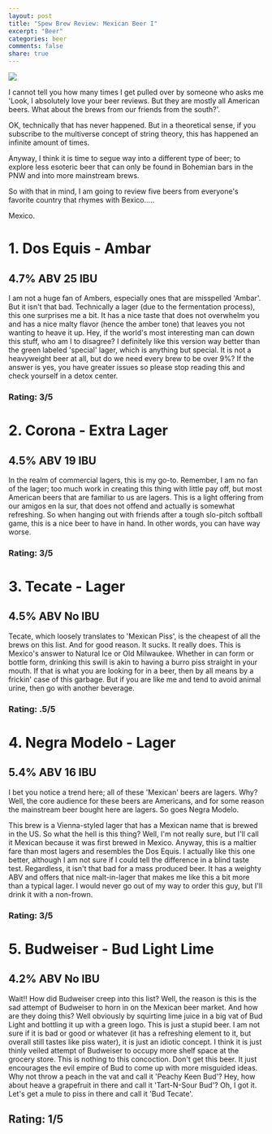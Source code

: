 ```yaml
---
layout: post
title: "Spew Brew Review: Mexican Beer I"
excerpt: "Beer"
categories: beer
comments: false
share: true
---
```


![](http://cjwbeer.com/sites/default/files/beers/BOM_logo-465x346.jpg)

I cannot tell you how many times I get pulled over by someone who asks me 'Look, I absolutely love your beer reviews. But they are mostly all American beers. What about the brews from our friends from the south?'.


OK, technically that has never happened. But in a theoretical sense, if you subscribe to the multiverse concept of string theory, this has happened an infinite amount of times. 

Anyway, I think it is time to segue way into a different type of beer; to explore less esoteric beer that can only be found in Bohemian bars in the PNW and into more mainstream brews.


So with that in mind, I am going to review five beers from everyone's favorite country that rhymes with Bexico.....


Mexico.








# 1. Dos Equis - Ambar

## 4.7% ABV 25 IBU

I am not a huge fan of Ambers, especially ones that are misspelled 'Ambar'. But it isn't that bad. Technically a lager (due to the fermentation process), this one surprises me a bit. It has a nice taste that does not overwhelm you and has a nice malty flavor (hence the amber tone) that leaves you not wanting to heave it up. Hey, if the world's most interesting man can down this stuff, who am I to disagree? I definitely like this version way better than the green labeled 'special' lager, which is anything but special. It is not a heavyweight beer at all, but do we need every brew to be over 9%? If the answer is yes, you have greater issues so please stop reading this and check yourself in a detox center.



### Rating: 3/5

# 2. Corona - Extra Lager

## 4.5% ABV 19 IBU

In the realm of commercial lagers, this is my go-to. Remember, I am no fan of the lager; too much work in creating this thing with little pay off, but most American beers that are familiar to us are lagers. This is a light offering from our amigos en la sur, that does not offend and actually is somewhat refreshing. So when hanging out with friends after a tough slo-pitch softball game, this is a nice beer to have in hand. In other words, you can have way worse.

### Rating: 3/5

# 3. Tecate - Lager

## 4.5% ABV  No IBU

Tecate, which loosely translates to 'Mexican Piss', is the cheapest of all the brews on this list. And for good reason. It sucks. It really does. This is Mexico's answer to Natural Ice or Old Milwaukee. Whether in can form or bottle form, drinking this swill is akin to having a burro piss straight in your mouth. If that is what you are looking for in a beer, then by all means by a frickin' case of this garbage. But if you are like me and tend to avoid animal urine, then go with another beverage.


### Rating: .5/5


# 4. Negra Modelo - Lager

## 5.4% ABV 16 IBU

I bet you notice a trend here; all of these 'Mexican' beers are lagers. Why? Well, the core audience for these beers are Americans, and for some reason the mainstream beer bought here are lagers. So goes Negra Modelo. 

This brew is a Vienna-styled lager that has a Mexican name that is brewed in the US. So what the hell is this thing? Well, I'm not really sure, but I'll call it Mexican because it was first brewed in Mexico. Anyway, this is a maltier fare than most lagers and resembles the Dos Equis. I actually like this one better, although I am not sure if I could tell the difference in a blind taste test. Regardless, it isn't that bad for a mass produced beer. It has a weighty ABV and offers that nice malt-in-lager that makes me like this a bit more than a typical lager. I would never go out of my way to order this guy, but I'll drink it with a non-frown.

### Rating: 3/5


# 5. Budweiser - Bud Light Lime

## 4.2% ABV No IBU

Wait!! How did Budweiser creep into this list? Well, the reason is this is the sad attempt of Budweiser to horn in on the Mexican beer market. And how are they doing this? Well obviously by squirting lime juice in a big vat of Bud Light and bottling it up with a green logo. This is just a stupid beer. I am not sure if it is bad or good or whatever (it has a refreshing element to it, but overall still tastes like piss water), it is just an idiotic concept. I think it is just thinly veiled attempt of Budweiser to occupy more shelf space at the grocery store. This is nothing to this concoction. Don't get this beer. It just encourages the evil empire of Bud to come up with more misguided ideas. Why not throw a peach in the vat and call it 'Peachy Keen Bud'? Hey, how about heave a grapefruit in there and call it 'Tart-N-Sour Bud'? Oh, I got it. Let's get a mule to piss in there and call it 'Bud Tecate'. 




## Rating: 1/5

